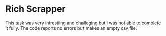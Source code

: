 # **Rich Scrapper**

This task was very intrestiing and challeging but i was not able to complete it fully.
The code reports no errors but makes an empty csv file.
